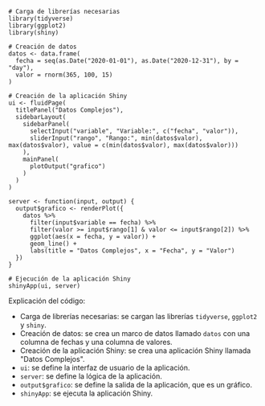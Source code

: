 ```
# Carga de librerías necesarias
library(tidyverse)
library(ggplot2)
library(shiny)

# Creación de datos
datos <- data.frame(
  fecha = seq(as.Date("2020-01-01"), as.Date("2020-12-31"), by = "day"),
  valor = rnorm(365, 100, 15)
)

# Creación de la aplicación Shiny
ui <- fluidPage(
  titlePanel("Datos Complejos"),
  sidebarLayout(
    sidebarPanel(
      selectInput("variable", "Variable:", c("fecha", "valor")),
      sliderInput("rango", "Rango:", min(datos$valor), max(datos$valor), value = c(min(datos$valor), max(datos$valor)))
    ),
    mainPanel(
      plotOutput("grafico")
    )
  )
)

server <- function(input, output) {
  output$grafico <- renderPlot({
    datos %>%
      filter(input$variable == fecha) %>%
      filter(valor >= input$rango[1] & valor <= input$rango[2]) %>%
      ggplot(aes(x = fecha, y = valor)) +
      geom_line() +
      labs(title = "Datos Complejos", x = "Fecha", y = "Valor")
  })
}

# Ejecución de la aplicación Shiny
shinyApp(ui, server)
```

Explicación del código:

* Carga de librerías necesarias: se cargan las librerías `tidyverse`, `ggplot2` y `shiny`.
* Creación de datos: se crea un marco de datos llamado `datos` con una columna de fechas y una columna de valores.
* Creación de la aplicación Shiny: se crea una aplicación Shiny llamada "Datos Complejos".
* `ui`: se define la interfaz de usuario de la aplicación.
* `server`: se define la lógica de la aplicación.
* `output$grafico`: se define la salida de la aplicación, que es un gráfico.
* `shinyApp`: se ejecuta la aplicación Shiny.